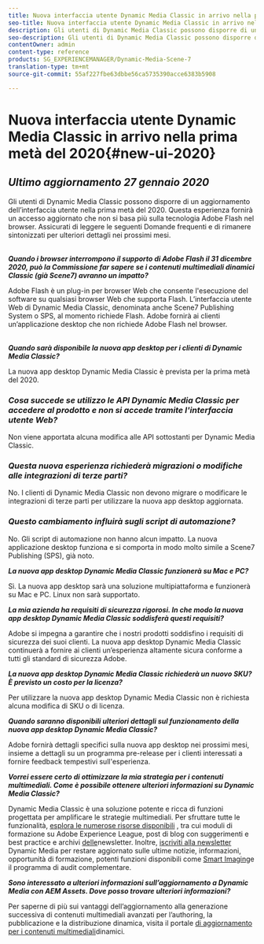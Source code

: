 ```yaml
---
title: Nuova interfaccia utente Dynamic Media Classic in arrivo nella prima metà del 2020
seo-title: Nuova interfaccia utente Dynamic Media Classic in arrivo nella prima metà del 2020
description: Gli utenti di Dynamic Media Classic possono disporre di un aggiornamento dell’interfaccia utente nella prima metà del 2020. L'esperienza fornirà un accesso aggiornato con collegamenti a preziose risorse, e questo aggiornamento non dipenderà più dalla tecnologia Adobe Flash nel browser.
seo-description: Gli utenti di Dynamic Media Classic possono disporre di un aggiornamento dell’interfaccia utente nella prima metà del 2020. L'esperienza fornirà un accesso aggiornato con collegamenti a preziose risorse, e questo aggiornamento non dipenderà più dalla tecnologia Adobe Flash nel browser.
contentOwner: admin
content-type: reference
products: SG_EXPERIENCEMANAGER/Dynamic-Media-Scene-7
translation-type: tm+mt
source-git-commit: 55af227fbe63dbbe56ca5735390acce6383b5908

---
```



# Nuova interfaccia utente Dynamic Media Classic in arrivo nella prima metà del 2020{#new-ui-2020}

## _Ultimo aggiornamento 27 gennaio 2020_

Gli utenti di Dynamic Media Classic possono disporre di un aggiornamento dell’interfaccia utente nella prima metà del 2020. Questa esperienza fornirà un accesso aggiornato che non si basa più sulla tecnologia Adobe Flash nel browser. Assicurati di leggere le seguenti Domande frequenti e di rimanere sintonizzati per ulteriori dettagli nei prossimi mesi.

\
**_Quando i browser interrompono il supporto di Adobe Flash il 31 dicembre 2020, può la Commissione far sapere se i contenuti multimediali dinamici Classic (già Scene7) avranno un impatto?_**

Adobe Flash è un plug-in per browser Web che consente l&#39;esecuzione del software su qualsiasi browser Web che supporta Flash. L’interfaccia utente Web di Dynamic Media Classic, denominata anche Scene7 Publishing System o SPS, al momento richiede Flash. Adobe fornirà ai clienti un’applicazione desktop che non richiede Adobe Flash nel browser.

\
**_Quando sarà disponibile la nuova app desktop per i clienti di Dynamic Media Classic?_**

La nuova app desktop Dynamic Media Classic è prevista per la prima metà del 2020.

### **_Cosa succede se utilizzo le API Dynamic Media Classic per accedere al prodotto e non si accede tramite l&#39;interfaccia utente Web?_**

Non viene apportata alcuna modifica alle API sottostanti per Dynamic Media Classic.

### **_Questa nuova esperienza richiederà migrazioni o modifiche alle integrazioni di terze parti?_**

No. I clienti di Dynamic Media Classic non devono migrare o modificare le integrazioni di terze parti per utilizzare la nuova app desktop aggiornata.

### **_Questo cambiamento influirà sugli script di automazione?_**

No. Gli script di automazione non hanno alcun impatto. La nuova applicazione desktop funziona e si comporta in modo molto simile a Scene7 Publishing (SPS), già noto.

**_La nuova app desktop Dynamic Media Classic funzionerà su Mac e PC?_**

Sì. La nuova app desktop sarà una soluzione multipiattaforma e funzionerà su Mac e PC. Linux non sarà supportato.

**_La mia azienda ha requisiti di sicurezza rigorosi. In che modo la nuova app desktop Dynamic Media Classic soddisferà questi requisiti?_**

Adobe si impegna a garantire che i nostri prodotti soddisfino i requisiti di sicurezza dei suoi clienti. La nuova app desktop Dynamic Media Classic continuerà a fornire ai clienti un’esperienza altamente sicura conforme a tutti gli standard di sicurezza Adobe.

**_La nuova app desktop Dynamic Media Classic richiederà un nuovo SKU? È previsto un costo per la licenza?_**

Per utilizzare la nuova app desktop Dynamic Media Classic non è richiesta alcuna modifica di SKU o di licenza.

**_Quando saranno disponibili ulteriori dettagli sul funzionamento della nuova app desktop Dynamic Media Classic?_**

Adobe fornirà dettagli specifici sulla nuova app desktop nei prossimi mesi, insieme a dettagli su un programma pre-release per i clienti interessati a fornire feedback tempestivi sull&#39;esperienza.

**_Vorrei essere certo di ottimizzare la mia strategia per i contenuti multimediali. Come è possibile ottenere ulteriori informazioni su Dynamic Media Classic?_**

Dynamic Media Classic è una soluzione potente e ricca di funzioni progettata per amplificare le strategie multimediali. Per sfruttare tutte le funzionalità, [esplora le numerose risorse disponibili](https://guided.adobe.com/?launch=AEM-5a#recommended/solutions/experience-manager) , tra cui moduli di formazione su Adobe Experience League, post di blog con suggerimenti e best practice e archivi [delle](dynamic-media-newsletter.md)newsletter. Inoltre, [iscriviti alla newsletter](https://www.adobe.com/subscription/dynamic-media-newsletter.html) Dynamic Media per restare aggiornato sulle ultime notizie, informazioni, opportunità di formazione, potenti funzioni disponibili come [Smart Imaging](https://helpx.adobe.com/experience-manager/6-3/assets/using/imaging-faq.html)e il programma di audit complementare.

**_Sono interessato a ulteriori informazioni sull’aggiornamento a Dynamic Media con AEM Assets. Dove posso trovare ulteriori informazioni?_**

Per saperne di più sui vantaggi dell’aggiornamento alla generazione successiva di contenuti multimediali avanzati per l’authoring, la pubblicazione e la distribuzione dinamica, visita il portale [di aggiornamento per i contenuti multimediali](http://exploreadobe.com/dynamic-media-upgrade/)dinamici.


